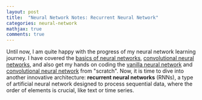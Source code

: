 ```yaml
---
layout: post
title:  "Neural Network Notes: Recurrent Neural Network"
categories: neural-network
mathjax: true
comments: true
---
```


Until now, I am quite happy with the progress of my neural network learning journey. I have covered the [basics of neural networks](https://wayne82.github.io/neural-network/2025/03/30/Neural-Network-Notes-The-Basics-and-Backpropagation.html), [convolutional neural networks](https://wayne82.github.io/neural-network/2025/05/15/Neural-Network-Notes-Convolutional-Neural-Network.html), and also get my hands on coding the [vanilla neural network](https://wayne82.github.io/neural-network/2025/06/01/Neural-Network-Notes-Coding-the-Network-from-Scratch.html) and [convolutional neural network](https://wayne82.github.io/neural-network/2025/07/12/Neural-Network-Notes-Coding-CNN.html) from "scratch". Now, it is time to dive into another innovative architecture: **recurrent neural networks** (RNNs), a type of artificial neural network designed to process sequential data, where the order of elements is crucial, like text or time series.

